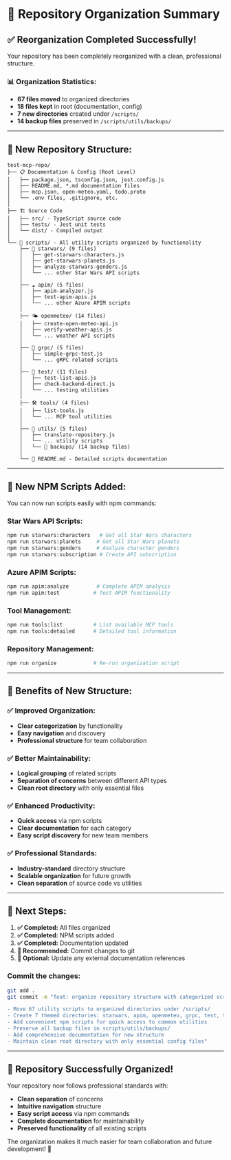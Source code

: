 # 📁 Repository Organization Summary

## ✅ Reorganization Completed Successfully!

Your repository has been completely reorganized with a clean, professional structure.

### 📊 **Organization Statistics:**
- **67 files moved** to organized directories
- **18 files kept** in root (documentation, config)
- **7 new directories** created under `/scripts/`
- **14 backup files** preserved in `/scripts/utils/backups/`

---

## 📂 **New Repository Structure:**

```
test-mcp-repo/
├── 📋 Documentation & Config (Root Level)
│   ├── package.json, tsconfig.json, jest.config.js
│   ├── README.md, *.md documentation files
│   ├── mcp.json, open-meteo.yaml, todo.proto
│   └── .env files, .gitignore, etc.
│
├── 🏗️ Source Code
│   ├── src/ - TypeScript source code
│   ├── tests/ - Jest unit tests
│   └── dist/ - Compiled output
│
└── 📁 scripts/ - All utility scripts organized by functionality
    ├── 🌟 starwars/ (9 files)
    │   ├── get-starwars-characters.js
    │   ├── get-starwars-planets.js
    │   ├── analyze-starwars-genders.js
    │   └── ... other Star Wars API scripts
    │
    ├── ☁️ apim/ (5 files)
    │   ├── apim-analyzer.js
    │   ├── test-apim-apis.js
    │   └── ... other Azure APIM scripts
    │
    ├── 🌤️ openmeteo/ (14 files)
    │   ├── create-open-meteo-api.js
    │   ├── verify-weather-apis.js
    │   └── ... weather API scripts
    │
    ├── 🔧 grpc/ (5 files)
    │   ├── simple-grpc-test.js
    │   └── ... gRPC related scripts
    │
    ├── 🧪 test/ (11 files)
    │   ├── test-list-apis.js
    │   ├── check-backend-direct.js
    │   └── ... testing utilities
    │
    ├── 🛠️ tools/ (4 files)
    │   ├── list-tools.js
    │   └── ... MCP tool utilities
    │
    ├── 🔧 utils/ (5 files)
    │   ├── translate-repository.js
    │   └── ... utility scripts
    │   └── 💾 backups/ (14 backup files)
    │
    └── 📖 README.md - Detailed scripts documentation
```

---

## 🚀 **New NPM Scripts Added:**

You can now run scripts easily with npm commands:

### Star Wars API Scripts:
```bash
npm run starwars:characters   # Get all Star Wars characters
npm run starwars:planets     # Get all Star Wars planets  
npm run starwars:genders     # Analyze character genders
npm run starwars:subscription # Create API subscription
```

### Azure APIM Scripts:
```bash
npm run apim:analyze         # Complete APIM analysis
npm run apim:test           # Test APIM functionality
```

### Tool Management:
```bash
npm run tools:list          # List available MCP tools
npm run tools:detailed      # Detailed tool information
```

### Repository Management:
```bash
npm run organize            # Re-run organization script
```

---

## 🎯 **Benefits of New Structure:**

### ✅ **Improved Organization:**
- **Clear categorization** by functionality
- **Easy navigation** and discovery
- **Professional structure** for team collaboration

### ✅ **Better Maintainability:**
- **Logical grouping** of related scripts
- **Separation of concerns** between different API types
- **Clean root directory** with only essential files

### ✅ **Enhanced Productivity:**
- **Quick access** via npm scripts
- **Clear documentation** for each category
- **Easy script discovery** for new team members

### ✅ **Professional Standards:**
- **Industry-standard** directory structure
- **Scalable organization** for future growth
- **Clean separation** of source code vs utilities

---

## 📝 **Next Steps:**

1. **✅ Completed:** All files organized
2. **✅ Completed:** NPM scripts added  
3. **✅ Completed:** Documentation updated
4. **🔄 Recommended:** Commit changes to git
5. **🔄 Optional:** Update any external documentation references

### Commit the changes:
```bash
git add .
git commit -m "feat: organize repository structure with categorized scripts

- Move 67 utility scripts to organized directories under /scripts/
- Create 7 themed directories: starwars, apim, openmeteo, grpc, test, tools, utils
- Add convenient npm scripts for quick access to common utilities
- Preserve all backup files in scripts/utils/backups/
- Add comprehensive documentation for new structure
- Maintain clean root directory with only essential config files"
```

---

## 🎉 **Repository Successfully Organized!**

Your repository now follows professional standards with:
- **Clean separation** of concerns
- **Intuitive navigation** structure  
- **Easy script access** via npm commands
- **Complete documentation** for maintainability
- **Preserved functionality** of all existing scripts

The organization makes it much easier for team collaboration and future development! 🚀